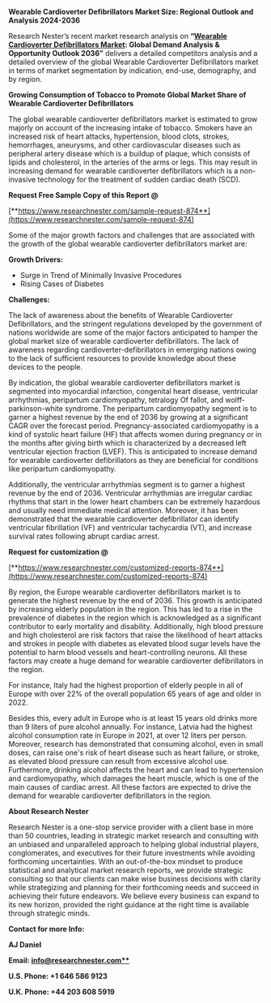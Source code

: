 ﻿**Wearable Cardioverter Defibrillators Market Size: Regional Outlook and Analysis 2024-2036**

Research Nester’s recent market research analysis on **“[Wearable Cardioverter Defibrillators Market](https://www.researchnester.com/reports/wearable-cardioverter-defibrillator-market/874): Global Demand Analysis & Opportunity Outlook 2036”** delivers a detailed competitors analysis and a detailed overview of the global Wearable Cardioverter Defibrillators market in terms of market segmentation by indication, end-use, demography, and by region. 

**Growing Consumption of Tobacco to Promote Global Market Share of Wearable Cardioverter Defibrillators**

The global wearable cardioverter defibrillators market is estimated to grow majorly on account of the increasing intake of tobacco. Smokers have an increased risk of heart attacks, hypertension, blood clots, strokes, hemorrhages, aneurysms, and other cardiovascular diseases such as peripheral artery disease which is a buildup of plaque, which consists of lipids and cholesterol, in the arteries of the arms or legs. This may result in increasing demand for wearable cardioverter defibrillators which is a non-invasive technology for the treatment of sudden cardiac death (SCD).

**Request Free Sample Copy of this Report @**

[**https://www.researchnester.com/sample-request-874**](https://www.researchnester.com/sample-request-874)

Some of the major growth factors and challenges that are associated with the growth of the global wearable cardioverter defibrillators market are:

**Growth Drivers:**

- Surge in Trend of Minimally Invasive Procedures
- Rising Cases of Diabetes

**Challenges:**

The lack of awareness about the benefits of Wearable Cardioverter Defibrillators, and the stringent regulations developed by the government of nations worldwide are some of the major factors anticipated to hamper the global market size of wearable cardioverter defibrillators. The lack of awareness regarding cardioverter-defibrillators in emerging nations owing to the lack of sufficient resources to provide knowledge about these devices to the people.

By indication, the global wearable cardioverter defibrillators market is segmented into myocardial infarction, congenital heart disease, ventricular arrhythmias, peripartum cardiomyopathy, tetralogy Of fallot, and wolff-parkinson-white syndrome. The peripartum cardiomyopathy segment is to garner a highest revenue by the end of 2036 by growing at a significant CAGR over the forecast period. Pregnancy-associated cardiomyopathy is a kind of systolic heart failure (HF) that affects women during pregnancy or in the months after giving birth which is characterized by a decreased left ventricular ejection fraction (LVEF). This is anticipated to increase demand for wearable cardioverter defibrillators as they are beneficial for conditions like peripartum cardiomyopathy.

Additionally, the ventricular arrhythmias segment is to garner a highest revenue by the end of 2036. Ventricular arrhythmias are irregular cardiac rhythms that start in the lower heart chambers can be extremely hazardous and usually need immediate medical attention. Moreover, it has been demonstrated that the wearable cardioverter defibrillator can identify ventricular fibrillation (VF) and ventricular tachycardia (VT), and increase survival rates following abrupt cardiac arrest.

**Request for customization @**

[**https://www.researchnester.com/customized-reports-874**](https://www.researchnester.com/customized-reports-874)

By region, the Europe wearable cardioverter defibrillators market is to generate the highest revenue by the end of 2036. This growth is anticipated by increasing elderly population in the region. This has led to a rise in the prevalence of diabetes in the region which is acknowledged as a significant contributor to early mortality and disability. Additionally, high blood pressure and high cholesterol are risk factors that raise the likelihood of heart attacks and strokes in people with diabetes as elevated blood sugar levels have the potential to harm blood vessels and heart-controlling neurons. All these factors may create a huge demand for wearable cardioverter defibrillators in the region. 

For instance, Italy had the highest proportion of elderly people in all of Europe with over 22% of the overall population 65 years of age and older in 2022.

Besides this, every adult in Europe who is at least 15 years old drinks more than 9 liters of pure alcohol annually. For instance, Latvia had the highest alcohol consumption rate in Europe in 2021, at over 12 liters per person. Moreover, research has demonstrated that consuming alcohol, even in small doses, can raise one's risk of heart disease such as heart failure, or stroke, as elevated blood pressure can result from excessive alcohol use. Furthermore, drinking alcohol affects the heart and can lead to hypertension and cardiomyopathy, which damages the heart muscle, which is one of the main causes of cardiac arrest. All these factors are expected to drive the demand for wearable cardioverter defibrillators in the region.

**About Research Nester**

Research Nester is a one-stop service provider with a client base in more than 50 countries, leading in strategic market research and consulting with an unbiased and unparalleled approach to helping global industrial players, conglomerates, and executives for their future investments while avoiding forthcoming uncertainties. With an out-of-the-box mindset to produce statistical and analytical market research reports, we provide strategic consulting so that our clients can make wise business decisions with clarity while strategizing and planning for their forthcoming needs and succeed in achieving their future endeavors. We believe every business can expand to its new horizon, provided the right guidance at the right time is available through strategic minds.

**Contact for more Info:**

**AJ Daniel**

**Email: [info@researchnester.com**](mailto:info@researchnester.com)**

**U.S. Phone: +1 646 586 9123** 

**U.K. Phone: +44 203 608 5919**
